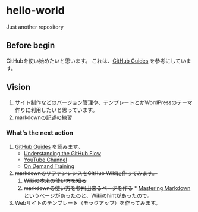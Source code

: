 # hello-world
Just another repository

## Before begin
GitHubを使い始めたいと思います。
これは、[GitHub Guides](https://guides.github.com/activities/hello-world/ "Hellow World") を参考にしています。

## Vision
1. サイト制作などのバージョン管理や、テンプレートとかWordPressのテーマ作りに利用したいと思っています。
2. markdownの記述の練習

### What's the next action

1. [GitHub Guides](https://guides.github.com/) を読みます。
   * [Understanding the GitHub Flow](https://guides.github.com/introduction/flow/)
   + [YouTube Channel](http://youtube.com/githubguides)
   - [On Demand Training](https://services.github.com/on-demand/)
2. ~~markdownのリファンレンスをGitHub Wikiに作ってみます。~~
   1. ~~Wikiの本来の使い方を知る~~
   2. ~~markdownの使い方を参照出来るページを作る~~
   * [Mastering Markdown](https://guides.github.com/features/mastering-markdown/)というページがあったのと、Wikiのhintがあったので。
3. Webサイトのテンプレート（モックアップ）を作ってみます。
